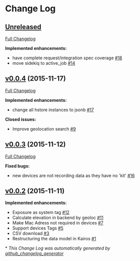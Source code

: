 # Change Log

## [Unreleased](https://github.com/fablabbcn/smartcitizen/tree/HEAD)

[Full Changelog](https://github.com/fablabbcn/smartcitizen/compare/v0.0.4...HEAD)

**Implemented enhancements:**

- have complete request/integration spec coverage [\#18](https://github.com/fablabbcn/smartcitizen/issues/18)
- move sidekiq to active\_job [\#14](https://github.com/fablabbcn/smartcitizen/issues/14)

## [v0.0.4](https://github.com/fablabbcn/smartcitizen/tree/v0.0.4) (2015-11-17)
[Full Changelog](https://github.com/fablabbcn/smartcitizen/compare/v0.0.3...v0.0.4)

**Implemented enhancements:**

- change all hstore instances to jsonb [\#17](https://github.com/fablabbcn/smartcitizen/issues/17)

**Closed issues:**

- Improve geolocation search [\#9](https://github.com/fablabbcn/smartcitizen/issues/9)

## [v0.0.3](https://github.com/fablabbcn/smartcitizen/tree/v0.0.3) (2015-11-12)
[Full Changelog](https://github.com/fablabbcn/smartcitizen/compare/v0.0.2...v0.0.3)

**Fixed bugs:**

- new devices are not recording data as they have no 'kit' [\#16](https://github.com/fablabbcn/smartcitizen/issues/16)

## [v0.0.2](https://github.com/fablabbcn/smartcitizen/tree/v0.0.2) (2015-11-11)
**Implemented enhancements:**

- Exposure as system tag [\#12](https://github.com/fablabbcn/smartcitizen/issues/12)
- Calculate elevation in backend by geoloc [\#11](https://github.com/fablabbcn/smartcitizen/issues/11)
- Make Mac Adress not required in devices [\#7](https://github.com/fablabbcn/smartcitizen/issues/7)
- Support devices Tags [\#5](https://github.com/fablabbcn/smartcitizen/issues/5)
- CSV download [\#3](https://github.com/fablabbcn/smartcitizen/issues/3)
- Restructuring the data model in Kairos  [\#1](https://github.com/fablabbcn/smartcitizen/issues/1)



\* *This Change Log was automatically generated by [github_changelog_generator](https://github.com/skywinder/Github-Changelog-Generator)*